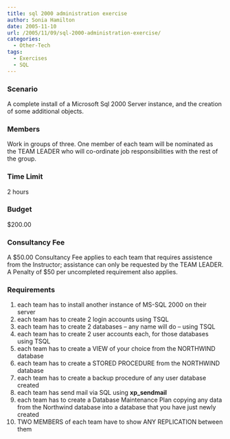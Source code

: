 ```yaml
---
title: sql 2000 administration exercise
author: Sonia Hamilton
date: 2005-11-10
url: /2005/11/09/sql-2000-administration-exercise/
categories:
  - Other-Tech
tags:
  - Exercises
  - SQL
---
```

### Scenario

A complete install of a Microsoft Sql 2000 Server instance, and the creation of some additional objects.

### Members

Work in groups of three. One member of each team will be nominated as the TEAM LEADER who will co-ordinate job responsibilities with the rest of the group.<!--more-->

### Time Limit

2 hours

### Budget

$200.00

### Consultancy Fee

A $50.00 Consultancy Fee applies to each team that requires assistence from the Instructor; assistance can only be requested by the TEAM LEADER. A Penalty of $50 per uncompleted requirement also applies.

### Requirements

  1. each team has to install another instance of MS-SQL 2000 on their server
  2. each team has to create 2 login accounts using TSQL
  3. each team has to create 2 databases &#8211; any name will do &#8211; using TSQL
  4. each team has to create 2 user accounts each, for those databases using TSQL
  5. each team has to create a VIEW of your choice from the NORTHWIND database
  6. each team has to create a STORED PROCEDURE from the NORTHWIND database
  7. each team has to create a backup procedure of any user database created
  8. each team has send mail via SQL using **xp_sendmail**
  9. each team has to create a Database Maintenance Plan copying any data from the Northwind database into a database that you have just newly created
 10. TWO MEMBERS of each team have to show ANY REPLICATION between them
